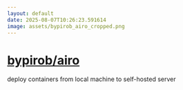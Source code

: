 ```yaml
---
layout: default
date: 2025-08-07T10:26:23.591614
image: assets/bypirob_airo_cropped.png
---
```


# [bypirob/airo](https://github.com/bypirob/airo)

deploy containers from local machine to self-hosted server
